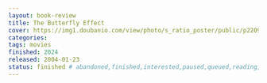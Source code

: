 ```yaml
---
layout: book-review
title: The Butterfly Effect
cover: https://img1.doubanio.com/view/photo/s_ratio_poster/public/p2209066019.webp
categories: 
tags: movies
finished: 2024
released: 2004-01-23
status: finished # abandoned,finished,interested,paused,queued,reading,reread
---
```

